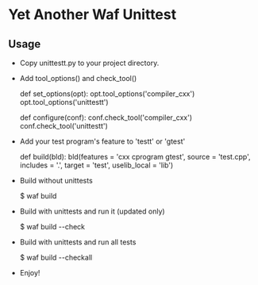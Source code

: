 # Yet Another Waf Unittest

## Usage

* Copy unittestt.py to your project directory.

* Add tool_options() and check_tool()


	def set_options(opt):
	    opt.tool_options('compiler_cxx')
	    opt.tool_options('unittestt')


	def configure(conf):
	    conf.check_tool('compiler_cxx')
	    conf.check_tool('unittestt')


* Add your test program's feature to 'testt' or 'gtest'

    def build(bld):
        bld(features = 'cxx cprogram gtest',
            source = 'test.cpp',
            includes = '.',
            target = 'test',
            uselib_local = 'lib')

* Build without unittests

	$ waf build

* Build with unittests and run it (updated only)

	$ waf build --check

* Build with unittests and run all tests

	$ waf build --checkall

* Enjoy!
